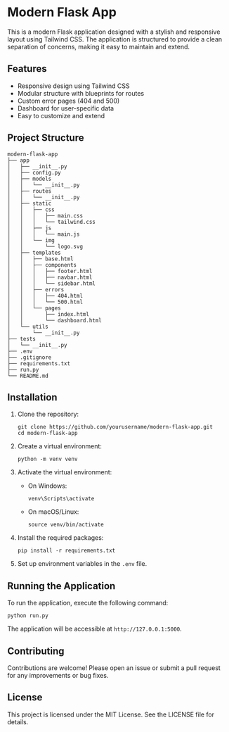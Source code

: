 # Modern Flask App

This is a modern Flask application designed with a stylish and responsive layout using Tailwind CSS. The application is structured to provide a clean separation of concerns, making it easy to maintain and extend.

## Features

- Responsive design using Tailwind CSS
- Modular structure with blueprints for routes
- Custom error pages (404 and 500)
- Dashboard for user-specific data
- Easy to customize and extend

## Project Structure

```
modern-flask-app
├── app
│   ├── __init__.py
│   ├── config.py
│   ├── models
│   │   └── __init__.py
│   ├── routes
│   │   └── __init__.py
│   ├── static
│   │   ├── css
│   │   │   ├── main.css
│   │   │   └── tailwind.css
│   │   ├── js
│   │   │   └── main.js
│   │   └── img
│   │       └── logo.svg
│   ├── templates
│   │   ├── base.html
│   │   ├── components
│   │   │   ├── footer.html
│   │   │   ├── navbar.html
│   │   │   └── sidebar.html
│   │   ├── errors
│   │   │   ├── 404.html
│   │   │   └── 500.html
│   │   └── pages
│   │       ├── index.html
│   │       └── dashboard.html
│   └── utils
│       └── __init__.py
├── tests
│   └── __init__.py
├── .env
├── .gitignore
├── requirements.txt
├── run.py
└── README.md
```

## Installation

1. Clone the repository:
   ```
   git clone https://github.com/yourusername/modern-flask-app.git
   cd modern-flask-app
   ```

2. Create a virtual environment:
   ```
   python -m venv venv
   ```

3. Activate the virtual environment:
   - On Windows:
     ```
     venv\Scripts\activate
     ```
   - On macOS/Linux:
     ```
     source venv/bin/activate
     ```

4. Install the required packages:
   ```
   pip install -r requirements.txt
   ```

5. Set up environment variables in the `.env` file.

## Running the Application

To run the application, execute the following command:

```
python run.py
```

The application will be accessible at `http://127.0.0.1:5000`.

## Contributing

Contributions are welcome! Please open an issue or submit a pull request for any improvements or bug fixes.

## License

This project is licensed under the MIT License. See the LICENSE file for details.